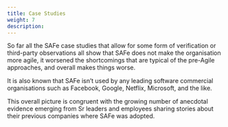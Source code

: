 ```yaml
---
title: Case Studies
weight: 7
description: 
---
```


So far all the SAFe case studies that allow for some form of verification or third-party observations all show that SAFe does not make the organisation more agile, it worsened the shortcomings that are typical of the pre-Agile approaches, and overall makes things worse.

It is also known that SAFe isn’t used by any leading software commercial organisations such as Facebook, Google, Netflix, Microsoft, and the like.

This overall picture is congruent with the growing number of anecdotal evidence emerging from Sr leaders and employees sharing stories about their previous companies where SAFe was adopted. 


